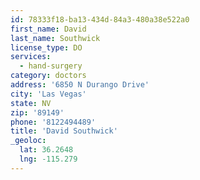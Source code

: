 ```yaml
---
id: 78333f18-ba13-434d-84a3-480a38e522a0
first_name: David
last_name: Southwick
license_type: DO
services:
  - hand-surgery
category: doctors
address: '6850 N Durango Drive'
city: 'Las Vegas'
state: NV
zip: '89149'
phone: '8122494489'
title: 'David Southwick'
_geoloc:
  lat: 36.2648
  lng: -115.279
---
```

